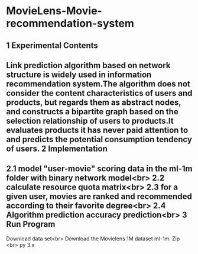# MovieLens-Movie-recommendation-system
1 Experimental Contents
----
Link prediction algorithm based on network structure is widely used in information recommendation system.The algorithm does not consider the content characteristics of users and products, but regards them as abstract nodes, and constructs a bipartite graph based on the selection relationship of users to products.It evaluates products it has never paid attention to and predicts the potential consumption tendency of users.
2 Implementation
----
2.1 model "user-movie" scoring data in the ml-1m folder with binary network model\<br>
2.2 calculate resource quota matrix\<br>
2.3 for a given user, movies are ranked and recommended according to their favorite degree\<br>
2.4 Algorithm prediction accuracy prediction\<br>
3 Run Program
----
Download data set\<br>
Download the Movielens 1M dataset ml-1m. Zip \<br>
py 3.x

